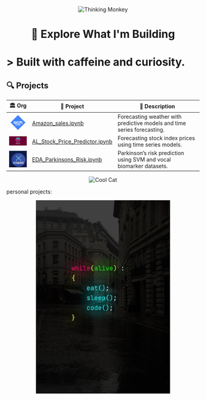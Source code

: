 <p align="center">
  <img src="https://i.gifer.com/6n4.gif" width="300" alt="Thinking Monkey"/>
</p>
<h1 align="center">🧠 Explore What I'm Building</h1>




<h1 align="left"> > Built with caffeine and curiosity.</h2>



## 🔍 Projects

| 🏛️ Org  | 📂 Project | 📝 Description |
|-------------|------------|----------------|
| <img src="acm-ucr-logo.webp" width="60"/> | [Amazon_sales.ipynb](./Copy_of_ACM_DAS.ipynb) | Forecasting weather with predictive models and time series forecasting. |
| <img src="aiscucr.jpg" width="90"/> | [AL_Stock_Price_Predictor.ipynb](./AL_Stock_Price_Predictor.ipynb) | Forecasting stock index prices using time series models. |
| <img src="dss.png" width="60"/> | [EDA_Parkinsons_Risk.ipynb](./EDA_Parkinsons_Risk.ipynb) | Parkinson’s risk prediction using SVM and vocal biomarker datasets. |


<p align="center">
  <img src="https://i.pinimg.com/originals/6b/cd/f2/6bcdf2799bc8300f6684fe9b432c2c5b.gif" width="300" alt="Cool Cat"/>
</p> personal projects:


<p align="center">
  <img src="While_Alive.jpg" alt="Coding Setup" width="350"/>
</p>
